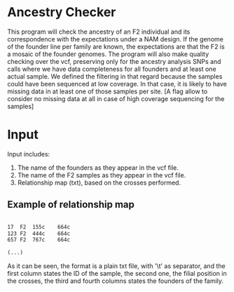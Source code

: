 # Ancestry Checker

This program will check the ancestry of an F2 individual and its correspondence with the expectations under a NAM design. If the genome of the founder line per family are known, the expectations are that the F2 is a mosaic of the founder genomes. The program will also make quality checking over the vcf, preserving only for the ancestry analysis SNPs and calls where we have data completeness for all founders and at least one actual sample. We defined the filtering in that regard because the samples could have been sequenced at low coverage. In that case, it is likely to have missing data in at least one of those samples per site. [A flag allow to consider no missing data at all in case of high coverage sequencing for the samples]

# Input

Input includes:

1) The name of the founders as they appear in the vcf file.
2) The name of the F2 samples as they appear in the vcf file.
3) Relationship map (txt), based on the crosses performed.

## Example of relationship map

```txt

17  F2  155c    664c
123 F2  444c    664c
657 F2  767c    664c

(...)

```

As it can be seen, the format is a plain txt file, with '\t' as separator, and the first column states the ID of the sample, the second one, the filial position in the crosses, the third and fourth columns states the founders of the family.
